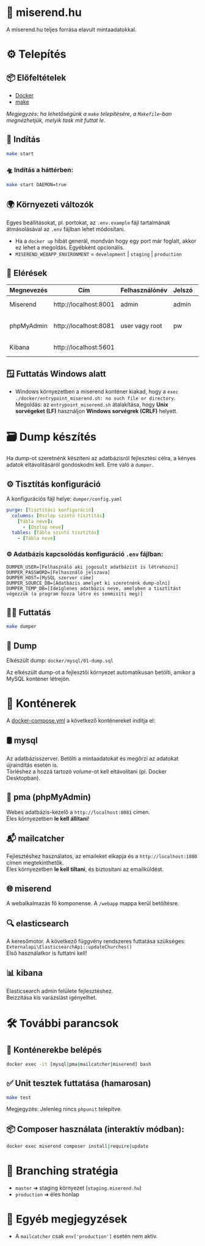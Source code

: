 # 🙏 miserend.hu

A miserend.hu teljes forrása elavult mintaadatokkal.

# ⚙️ Telepítés

## 📦 Előfeltételek

- [Docker](https://docs.docker.com/engine/install/)
- [make](https://www.gnu.org/software/make/)

_Megjegyzés: ha lehetőségünk a `make` telepítésére, a `Makefile`-ban megnézhetjük, melyik task mit futtat le._

## 🚀 Indítás

```sh
make start
```

### 🛸 Indítás a háttérben:

```sh
make start DAEMON=true
```

## 🌍 Környezeti változók

Egyes beállításokat, pl. portokat, az `.env.example` fájl tartalmának átmásolásával az `.env` fájlban lehet módosítani.

- Ha a `docker up` hibát generál, mondván hogy egy port már foglalt, akkor ez lehet a megoldás. Egyébként opcionális.
- `MISEREND_WEBAPP_ENVIRONMENT` = `development` | `staging` | `production`

## 🔗 Elérések

| Megnevezés | Cím                   | Felhasználónév | Jelszó | Megjegyzés                      |
| ---------- | --------------------- | -------------- | ------ | ------------------------------- |
| Miserend   | http://localhost:8001 | admin          | admin  | `.env` fájlban állítható        |
| phpMyAdmin | http://localhost:8081 | user vagy root | pw     | Host: mysql, Database: miserend |
| Kibana     | http://localhost:5601 |                |        | Elasticsearch frontend          |

## 🪟 Futtatás Windows alatt

- Windows környezetben a miserend konténer kiakad, hogy a `exec ./docker/entrypoint_miserend.sh: no such file or directory`.  
  Megoldás: az `entrypoint_miserend.sh` átalakítása, hogy **Unix sorvégeket (LF)** használjon **Windows sorvégrek (CRLF)** helyett.

# 🗃️ Dump készítés

Ha dump-ot szeretnénk készíteni az adatbázisról fejlesztési célra, a kényes adatok eltávolításáról gondoskodni kell. Erre való a `dumper`.

## ⚙️ Tisztítás konfiguráció

A konfigurációs fájl helye: `dumper/config.yaml`

```yaml
purge: [Tisztítási konfiguráció]
  columns: [Oszlop szintű tisztítás]
    [Tábla neve]:
      - [Oszlop neve]
  tables: [Tábla szintű tisztítás]
    - [Tábla neve]
```

### ⚙️ Adatbázis kapcsolódás konfiguráció `.env` fájlban:

```
DUMPER_USER=[Felhasználó aki jogosult adatbázist is létrehozni]
DUMPER_PASSWORD=[Felhasználó jelszava]
DUMPER_HOST=[MySQL szerver címe]
DUMPER_SOURCE_DB=[Adatbázis amelyet ki szeretnénk dump-olni]
DUMPER_TEMP_DB=[Ideiglenes adatbázis neve, amelyben a tisztítást végezzük (a program hozza létre és semmisíti meg)]
```

## 🏃‍♂️ Futtatás

```sh
make dumper
```

## 💾 Dump

Elkészült dump: `docker/mysql/01-dump.sql`

Az elkészült dump-ot a fejlesztői környezet automatikusan betölti, amikor a MySQL konténer létrejön.

# 🐳 Konténerek

A [docker-compose.yml](docker-compose.yml) a következő konténereket indítja el:

## 🛢️ mysql

Az adatbázisszerver. Betölti a mintaadatokat és megőrzi az adatokat újraindítás esetén is.  
Törléshez a hozzá tartozó _volume_-ot kell eltávolítani (pl. Docker Desktopban).

## 🧰 pma (phpMyAdmin)

Webes adatbázis-kezelő a `http://localhost:8081` címen.  
Éles környezetben **le kell állítani**!

## 📬 mailcatcher

Fejlesztéshez használatos, az emaileket elkapja és a `http://localhost:1080` címen megtekinthetők.  
Éles környezetben **le kell tiltani**, és biztosítani az emailküldést.

## 🌐 miserend

A webalkalmazás fő komponense. A `/webapp` mappa kerül betöltésre.

## 🔍 elasticsearch

A keresőmotor. A következő függvény rendszeres futtatása szükséges:  
`Externalapi\ElasticsearchApi::updateChurches()`  
Első használatkor is futtatni kell!

## 📊 kibana

Elasticsearch admin felülete fejlesztéshez.  
Beizzítása kis varázslást igényelhet.

# 🛠️ További parancsok

## 🧭 Konténerekbe belépés

```sh
docker exec -it [mysql|pma|mailcatcher|miserend] bash
```

## ✅ Unit tesztek futtatása (hamarosan)

```sh
make test
```

Megjegyzés: Jelenleg nincs `phpunit` telepítve.

## 📦 Composer használata (interaktív módban):

```sh
docker exec miserend composer install|require|update
```

# 🌳 Branching stratégia

- `master` ➜ staging környezet (`staging.miserend.hu`)
- `production` ➜ éles honlap

# 💬 Egyéb megjegyzések

- A `mailcatcher` csak `env['production']` esetén nem aktív.
